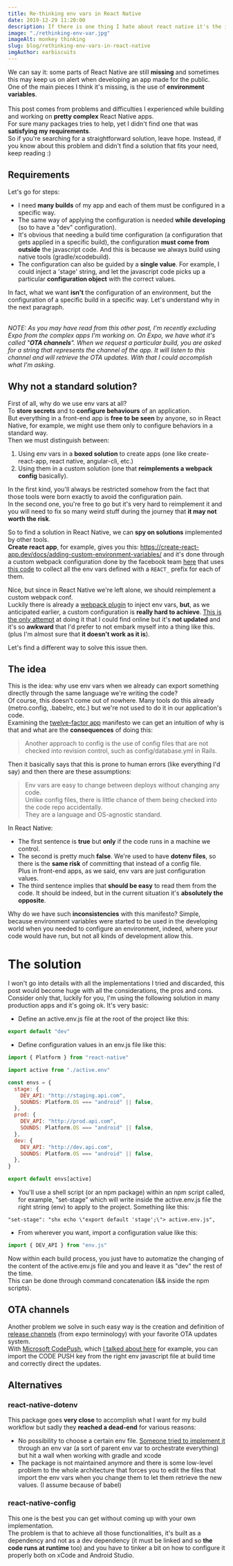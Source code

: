 ```yaml
---
title: Re-thinking env vars in React Native
date: 2019-12-29 11:20:00
description: If there is one thing I hate about react native it's the inexistent way of using environment variables
image: "./rethinking-env-var.jpg"
imageAlt: monkey thinking
slug: blog/rethinking-env-vars-in-react-native
imgAuthor: earbiscuits
---
```


We can say it: some parts of React Native are still **missing** and sometimes this may keep us on alert when developing an app made for the public.<br/>
One of the main pieces I think it's missing, is the use of **environment variables**.
<br /><br />
This post comes from problems and difficulties I experienced while building and working on **pretty complex** React Native apps.<br/>
For sure many packages tries to help, yet I didn't find one that was **satisfying my requirements**.<br/>
So if you're searching for a straightforward solution, leave hope. Instead, if you know about this problem and didn't find a solution that fits your need, keep reading :)

## Requirements

Let's go for steps:

- I need **many builds** of my app and each of them must be configured in a specific way.
- The same way of applying the configuration is needed **while developing** (so to have a "dev" configuration).
- It's obvious that needing a build time configuration (a configuration that gets applied in a specific build), the configuration **must come from outside** the javascript code. And this is because we always build using native tools (gradle/xcodebuild).
- The configuration can also be guided by a **single value**.
  For example, I could inject a 'stage' string, and let the javascript code picks up a particular **configuration object** with the correct values.

In fact, what we want **isn't** the configuration of an environment, but the configuration of a specific build in a specific way. Let's understand why in the next paragraph.<br/><br/>

_NOTE: As you may have read from this other post, I'm recently excluding Expo from the complex apps I'm working on.
On Expo, we have what it's called "**OTA channels**". When we request a particular build, you are asked for a string that represents the channel of the app. It will listen to this channel and will retrieve the OTA updates. With that I could accomplish what I'm asking._

## Why not a standard solution?

First of all, why do we use env vars at all?<br/>
To **store secrets** and to **configure behaviours** of an application.<br/>
But everything in a front-end app is **free to be seen** by anyone, so in React Native, for example, we might use them only to configure behaviors in a standard way.<br/>
Then we must distinguish between:

1. Using env vars in a **boxed solution** to create apps (one like create-react-app, react native, angular-cli, etc.)
2. Using them in a custom solution (one that **reimplements a webpack config** basically).

In the first kind, you'll always be restricted somehow from the fact that those tools were born exactly to avoid the configuration pain.<br/>
In the second one, you're free to go but it's very hard to reimplement it and you will need to fix so many weird stuff during the journey that **it may not worth the risk**.

So to find a solution in React Native, we can **spy on solutions** implemented by other tools.<br/>
**Create react app**, for example, gives you this: https://create-react-app.dev/docs/adding-custom-environment-variables/ and it's done through a custom webpack configuration done by the facebook team [here](https://github.com/facebook/create-react-app/blob/master/packages/react-scripts/config/webpack.config.js) that uses [this code](https://github.com/facebook/create-react-app/blob/master/packages/react-scripts/config/env.js) to collect all the env vars defined with a `REACT_` prefix for each of them.

Nice, but since in React Native we're left alone, we should reimplement a custom webpack conf.<br/>
Luckily there is already a [webpack plugin](https://github.com/mrsteele/dotenv-webpack#readme) to inject env vars, **but**, as we anticipated earlier, a custom configuration is **really hard to achieve**.
[This is the only attempt](https://github.com/reactnativecn/react-native-webpack) at doing it that I could find online but it's **not updated** and it's so **awkward** that I'd prefer to not embark myself into a thing like this. (plus I'm almost sure that **it doesn't work as it is**).

Let's find a different way to solve this issue then.

## The idea

This is the idea: why use env vars when we already can export something directly through the same language we're writing the code?<br/>
Of course, this doesn't come out of nowhere. Many tools do this already (metro.config, .babelrc, etc.) but we're not used to do it in our application's code.<br/>
Examining the [twelve-factor app](https://12factor.net/config) manifesto we can get an intuition of why is that and what are the **consequences** of doing this:

> Another approach to config is the use of config files that are not checked into revision control, such as config/database.yml in Rails.

Then it basically says that this is prone to human errors (like everything I'd say) and then there are these assumptions:

> Env vars are easy to change between deploys without changing any code.<br/>
> Unlike config files, there is little chance of them being checked into the code repo accidentally.<br/>
> They are a language and OS-agnostic standard.

In React Native:

- The first sentence is **true** but **only** if the code runs in a machine we control.
- The second is pretty much **false**. We're used to have **dotenv files**, so there is the **same risk** of committing that instead of a config file.<br/>Plus in front-end apps, as we said, env vars are just configuration values.
- The third sentence implies that **should be easy** to read them from the code. It should be indeed, but in the current situation it's **absolutely the opposite**.

Why do we have such **inconsistencies** with this manifesto? Simple, because environment variables were started to be used in the developing world when you needed to configure an environment, indeed, where your code would have run, but not all kinds of development allow this.

# The solution

I won't go into details with all the implementations I tried and discarded, this post would become huge with all the considerations, the pros and cons. Consider only that, luckily for you, I'm using the following solution in many production apps and it's going ok.
It's very basic:

- Define an active.env.js file at the root of the project like this:

```javascript
export default "dev"
```

- Define configuration values in an env.js file like this:

```javascript
import { Platform } from "react-native"

import active from "./active.env"

const envs = {
  stage: {
    DEV_API: "http://staging.api.com",
    SOUNDS: Platform.OS === "android" || false,
  },
  prod: {
    DEV_API: "http://prod.api.com",
    SOUNDS: Platform.OS === "android" || false,
  },
  dev: {
    DEV_API: "http://dev.api.com",
    SOUNDS: Platform.OS === "android" || false,
  },
}

export default envs[active]
```

- You'll use a shell script (or an npm package) within an npm script called, for example, "set-stage" which will write inside the active.env.js file the right string (env) to apply to the project. Something like this:

```
"set-stage": "shx echo \"export default 'stage';\"> active.env.js",
```

- From wherever you want, import a configuration value like this:

```javascript
import { DEV_API } from "env.js"
```

Now within each build process, you just have to automatize the changing of the content of the active.env.js file and you and leave it as "dev" the rest of the time.<br/>
This can be done through command concatenation (&& inside the npm scripts).

## OTA channels

Another problem we solve in such easy way is the creation and definition of [release channels](https://docs.expo.io/versions/latest/distribution/release-channels/) (from expo terminology) with your favorite OTA updates system.<br />
With [Microsoft CodePush](https://github.com/microsoft/react-native-code-push), which [I talked about here](https://giacomocerquone.com/blog/microsoft-codepush-integration-in-react-native-0.60) for example, you can import the CODE PUSH key from the right env javascript file at build time and correctly direct the updates.

## Alternatives

### react-native-dotenv

This package goes **very close** to accomplish what I want for my build workflow but sadly they **reached a dead-end** for various reasons:

- No possibility to choose a certain env file.
  [Someone tried to implement it](https://github.com/zetachang/react-native-dotenv/pull/34) through an env var (a sort of parent env var to orchestrate everything) but hit a wall when working with gradle and xcode
- The package is not maintained anymore and there is some low-level problem to the whole architecture that forces you to edit the files that import the env vars when you change them to let them retrieve the new values. (I assume because of babel)

### react-native-config

This one is the best you can get without coming up with your own implementation.<br />
The problem is that to achieve all those functionalities, it's built as a dependency and not as a dev dependency (it must be linked and so **the code runs at runtime** too) and you have to tinker a bit on how to configure it properly both on xCode and Android Studio.